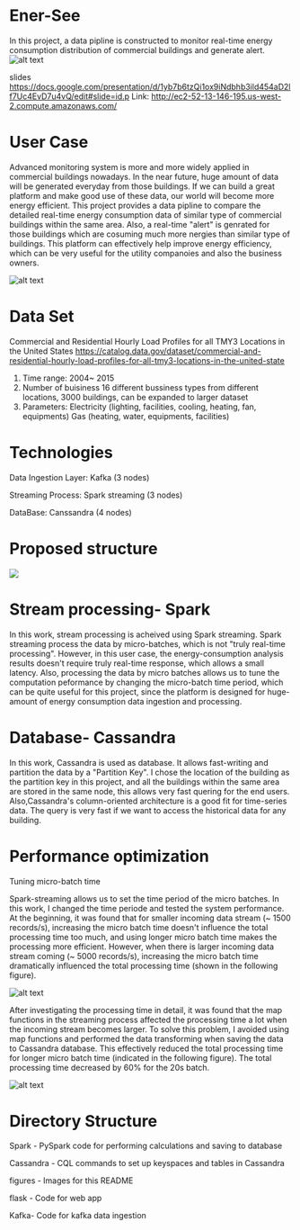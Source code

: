 # Ener-See

In this project, a data pipline is constructed to monitor real-time energy consumption distribution of commercial buildings and generate alert.
![alt text](https://github.com/siyu1/insight-engineering-project-energy-consumption/blob/master/figures/Screenshot%202018-05-13%2022.32.32.png)

slides
https://docs.google.com/presentation/d/1yb7b6tzQi1ox9iNdbhb3ild454aD2lf7Uc4EvD7u4vQ/edit#slide=id.p
Link:
http://ec2-52-13-146-195.us-west-2.compute.amazonaws.com/



# User Case
Advanced monitoring system is more and more widely applied in commercial buildings nowadays. In the near future, huge amount of data will be generated everyday from those buildings. If we can build a great platform and make good use of these data, our world will become more energy efficient. This project provides a data pipline to compare the detailed real-time energy consumption data of similar type of commercial buildings within the same area. Also, a real-time "alert" is genrated for those buildings which are cosuming much more nergies than similar type of buildings. This platform can effectively help improve energy efficiency, which can be very useful for the utility companoies and also the business owners.

![alt text](https://github.com/siyu1/insight-engineering-project-energy-consumption/blob/master/figures/Screenshot%202018-05-07%2014.35.05.png)

# Data Set
Commercial and Residential Hourly Load Profiles for all TMY3 Locations in the United States 
https://catalog.data.gov/dataset/commercial-and-residential-hourly-load-profiles-for-all-tmy3-locations-in-the-united-state
1. Time range: 2004~ 2015
2. Number of buisiness
16 different bussiness types from different locations, 3000 buildings, can be expanded to larger dataset
2. Parameters: 
Electricity (lighting, facilities, cooling, heating, fan, equipments)
Gas (heating, water, equipments, facilities)

 
# Technologies

Data Ingestion Layer: Kafka (3 nodes)

Streaming Process: Spark streaming (3 nodes)

DataBase: Canssandra (4 nodes)

# Proposed structure

![](https://github.com/siyu1/insight-engineering-project-energy-consumption/blob/master/Screenshot%202018-04-27%2009.59.13.png)

# Stream processing- Spark
In this work, stream processing is acheived using Spark streaming. Spark streaming process the data by micro-batches, which is not "truly real-time processing". However, in this user case, the energy-consumption analysis results doesn't require truly real-time response, which allows a small latency. Also, processing the data by micro batches allows us to tune the computation peformance by changing the micro-batch time period, which can be quite useful for this project, since the platform is designed for huge-amount of energy consumption data ingestion and processing.

# Database- Cassandra
In this work, Cassandra is used as database. It allows fast-writing and partition the data by a "Partition Key". I chose the location of the building as the partition key in this project, and all the buildings within the same area are stored in the same node, this allows very fast quering for the end users. Also,Cassandra's column-oriented architecture is a good fit for time-series data. The query is very fast if we want to access the historical data for any building. 

# Performance optimization

Tuning micro-batch time 

Spark-streaming allows us to set the time period of the micro batches. In this work, I changed the time periode and tested the system performance. At the beginning, it was found that for smaller incoming data stream (~ 1500 records/s), increasing the micro batch time doesn't influence the total processing time too much, and using longer micro batch time makes the processing more efficient. However, when there is larger incoming data stream coming (~ 5000 records/s), increasing the micro batch time dramatically influenced the total processing time (shown in the following figure).

![alt text](https://github.com/siyu1/insight-engineering-project-energy-consumption/blob/master/figures/Screenshot%202018-05-13%2021.34.52.png)

After investigating the processing time in detail, it was found that the map functions in the streaming process affected the processing time a lot when the incoming stream becomes larger. To solve this problem, I avoided using map functions and performed the data transforming when saving the data to Cassandra database. This effectively reduced the total processing time for longer micro batch time (indicated in the following figure). The total processing time decreased by 60% for the 20s batch.

![alt text](https://github.com/siyu1/insight-engineering-project-energy-consumption/blob/master/figures/Screenshot%202018-05-13%2021.35.19.png)

# Directory Structure

Spark - PySpark code for performing calculations and saving to database

Cassandra - CQL commands to set up keyspaces and tables in Cassandra

figures - Images for this README

flask - Code for web app

Kafka- Code for kafka data ingestion



